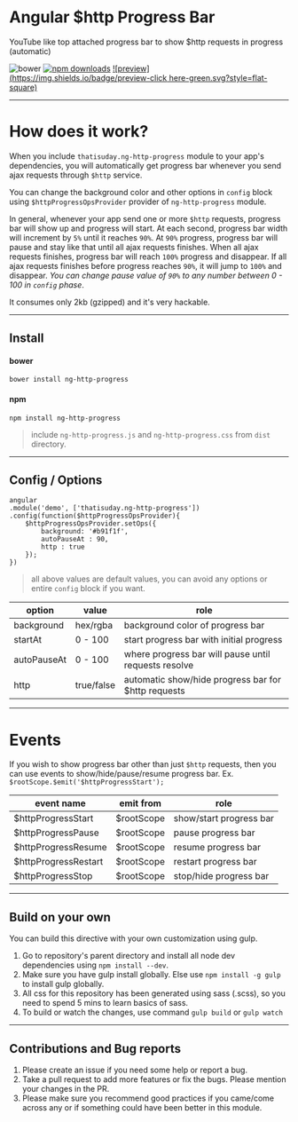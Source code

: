 # Angular $http Progress Bar
YouTube like top attached progress bar to show $http requests in progress (automatic)

![bower](https://img.shields.io/bower/v/ng-http-progress.svg?style=flat-square) [![npm downloads](https://img.shields.io/npm/dt/ng-http-progress.svg?style=flat-square)](https://www.npmjs.com/package/ng-http-progress) [![preview](https://img.shields.io/badge/preview-click here-green.svg?style=flat-square)](https://rawgit.com/thatisuday/angular-http-progress/master/demo/main.html)

***

# How does it work?
When you include `thatisuday.ng-http-progress` module to your app's dependencies, you will automatically get progress bar whenever you send ajax requests through `$http` service.

You can change the background color and other options in `config` block using `$httpProgressOpsProvider` provider of `ng-http-progress` module.

In general, whenever your app send one or more `$http` requests, progress bar will show up and progress will start. At each second, progress bar width will increment by `5%` until it reaches `90%`. At `90%` progress, progress bar will pause and stay like that until all ajax requests finishes. When all ajax requests finishes, progress bar will reach `100%` progress and disappear. If all ajax requests finishes before progress reaches `90%`, it will jump to `100%` and disappear. _You can change pause value of `90%` to any number between 0 - 100 in `config` phase_.

It consumes only 2kb (gzipped) and it's very hackable.

***

## Install

#### bower
```
bower install ng-http-progress
```

#### npm

```
npm install ng-http-progress
```

> include `ng-http-progress.js` and `ng-http-progress.css` from `dist` directory.


***

## Config / Options

```
angular
.module('demo', ['thatisuday.ng-http-progress'])
.config(function($httpProgressOpsProvider){
	$httpProgressOpsProvider.setOps({
		background: '#b91f1f',
		autoPauseAt : 90,
		http : true
	});
})
```

> all above values are default values, you can avoid any options or entire `config` block if you want.

| option | value | role |
| ------ | ----- | ---- |
| background | hex/rgba | background color of progress bar |
| startAt | 0 - 100 | start progress bar with initial progress |
| autoPauseAt | 0 - 100 | where progress bar will pause until requests resolve |
| http | true/false | automatic show/hide progress bar for $http requests |

***

# Events 

If you wish to show progress bar other than just `$http` requests, then you can use events to show/hide/pause/resume progress bar. Ex. `$rootScope.$emit('$httpProgressStart');`

| event name | emit from | role |
| ------ | ----- | ---- |
| $httpProgressStart | $rootScope | show/start progress bar |
| $httpProgressPause | $rootScope | pause progress bar |
| $httpProgressResume | $rootScope | resume progress bar |
| $httpProgressRestart | $rootScope | restart progress bar |
| $httpProgressStop | $rootScope | stop/hide progress bar |


***

## Build on your own
You can build this directive with your own customization using gulp.

1. Go to repository's parent directory and install all node dev dependencies using `npm install --dev`.
2. Make sure you have gulp install globally. Else use `npm install -g gulp` to install gulp globally.
3. All css for this repository has been generated using sass (.scss), so you need to spend 5 mins to learn basics of sass.
4. To build or watch the changes, use command `gulp build` or `gulp watch`

***

## Contributions and Bug reports
1. Please create an issue if you need some help or report a bug.
2. Take a pull request to add more features or fix the bugs. Please mention your changes in the PR.
3. Please make sure you recommend good practices if you came/come across any or if something could have been better in this module.

